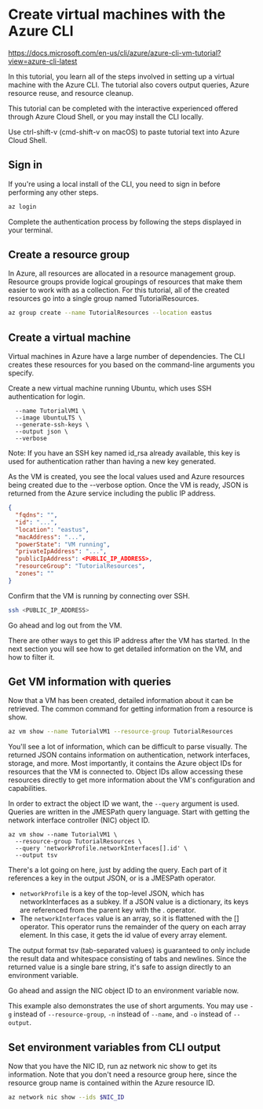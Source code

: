 # Create virtual machines with the Azure CLI

https://docs.microsoft.com/en-us/cli/azure/azure-cli-vm-tutorial?view=azure-cli-latest

In this tutorial, you learn all of the steps involved in setting up a virtual machine with the Azure CLI. The tutorial also covers output queries, Azure resource reuse, and resource cleanup.

This tutorial can be completed with the interactive experienced offered through Azure Cloud Shell, or you may install the CLI locally.

Use ctrl-shift-v (cmd-shift-v on macOS) to paste tutorial text into Azure Cloud Shell.

## Sign in
If you're using a local install of the CLI, you need to sign in before performing any other steps.

```Bash
az login
```
Complete the authentication process by following the steps displayed in your terminal.

## Create a resource group
In Azure, all resources are allocated in a resource management group. Resource groups provide logical groupings of resources that make them easier to work with as a collection. For this tutorial, all of the created resources go into a single group named TutorialResources.
```Bash
az group create --name TutorialResources --location eastus
```

## Create a virtual machine
Virtual machines in Azure have a large number of dependencies. The CLI creates these resources for you based on the command-line arguments you specify.

Create a new virtual machine running Ubuntu, which uses SSH authentication for login.
```Bashaz vm create --resource-group TutorialResources \
  --name TutorialVM1 \
  --image UbuntuLTS \
  --generate-ssh-keys \
  --output json \
  --verbose
```

Note: If you have an SSH key named id_rsa already available, this key is used for authentication rather than having a new key generated.

As the VM is created, you see the local values used and Azure resources being created due to the --verbose option. Once the VM is ready, JSON is returned from the Azure service including the public IP address.

```JSON
{
  "fqdns": "",
  "id": "...",
  "location": "eastus",
  "macAddress": "...",
  "powerState": "VM running",
  "privateIpAddress": "...",
  "publicIpAddress": <PUBLIC_IP_ADDRESS>,
  "resourceGroup": "TutorialResources",
  "zones": ""
}
```
Confirm that the VM is running by connecting over SSH.
```Bash
ssh <PUBLIC_IP_ADDRESS>
```
Go ahead and log out from the VM.

There are other ways to get this IP address after the VM has started. In the next section you will see how to get detailed information on the VM, and how to filter it.

## Get VM information with queries

Now that a VM has been created, detailed information about it can be retrieved. The common command for getting information from a resource is show.
```Bash
az vm show --name TutorialVM1 --resource-group TutorialResources
```

You'll see a lot of information, which can be difficult to parse visually. The returned JSON contains information on authentication, network interfaces, storage, and more. Most importantly, it contains the Azure object IDs for resources that the VM is connected to. Object IDs allow accessing these resources directly to get more information about the VM's configuration and capabilities.

In order to extract the object ID we want, the ``--query`` argument is used. Queries are written in the JMESPath query language. Start with getting the network interface controller (NIC) object ID.

```AzureCLI
az vm show --name TutorialVM1 \
  --resource-group TutorialResources \
  --query 'networkProfile.networkInterfaces[].id' \
  --output tsv
```
There's a lot going on here, just by adding the query. Each part of it references a key in the output JSON, or is a JMESPath operator.

* ``networkProfile`` is a key of the top-level JSON, which has networkInterfaces as a subkey. If a JSON value is a dictionary, its keys are referenced from the parent key with the . operator.
* The ``networkInterfaces`` value is an array, so it is flattened with the [] operator. This operator runs the remainder of the query on each array element. In this case, it gets the id value of every array element.

The output format tsv (tab-separated values) is guaranteed to only include the result data and whitespace consisting of tabs and newlines. Since the returned value is a single bare string, it's safe to assign directly to an environment variable.

Go ahead and assign the NIC object ID to an environment variable now.

This example also demonstrates the use of short arguments. You may use ``-g`` instead of ``--resource-group``, ``-n`` instead of ``--name``, and ``-o`` instead of ``--output``.

## Set environment variables from CLI output

Now that you have the NIC ID, run az network nic show to get its information. Note that you don't need a resource group here, since the resource group name is contained within the Azure resource ID.
```Bash
az network nic show --ids $NIC_ID
```




## 


